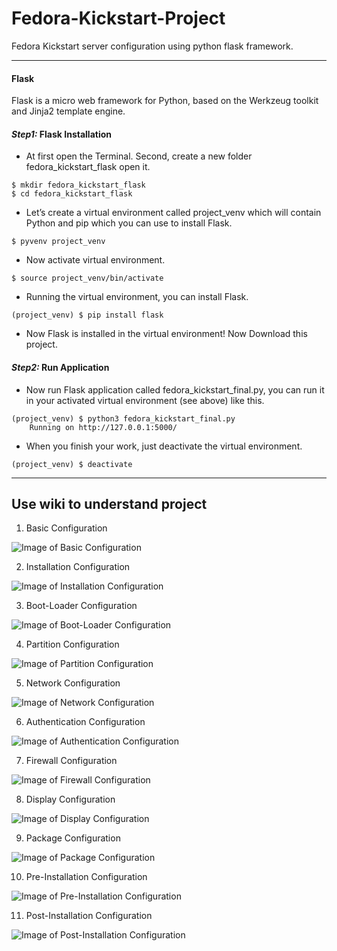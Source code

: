 # Fedora-Kickstart-Project
Fedora Kickstart server configuration using python flask framework. 

---

#### Flask
Flask is a micro web framework for Python, based on the Werkzeug toolkit and Jinja2 template engine. 

#### *Step1:* Flask Installation

* At first open the Terminal. Second, create a new folder fedora_kickstart_flask open it.
```
$ mkdir fedora_kickstart_flask
$ cd fedora_kickstart_flask
```
* Let’s create a virtual environment called project_venv which will contain Python and pip which you can use to install Flask.
```
$ pyvenv project_venv
```
* Now activate virtual environment.
```
$ source project_venv/bin/activate
```
* Running the virtual environment, you can install Flask.
```
(project_venv) $ pip install flask
```
* Now Flask is installed in the virtual environment! Now Download this project.

#### *Step2:* Run Application

* Now run Flask application called fedora_kickstart_final.py, you can run it in your activated virtual environment (see above) like this.
```
(project_venv) $ python3 fedora_kickstart_final.py
    Running on http://127.0.0.1:5000/
```
* When you finish your work, just deactivate the virtual environment.
```
(project_venv) $ deactivate
```
---
Use wiki to understand project
---

1. Basic Configuration

![Image of Basic Configuration](https://github.com/Kickstart-Server-Configuration-Tool/Fedora-Kickstart-Project/blob/master/Component%20Images/1.Basic%20Configuration.png?raw=true "Basic Configuration")

2. Installation Configuration

![Image of Installation Configuration](https://github.com/Kickstart-Server-Configuration-Tool/Fedora-Kickstart-Project/blob/master/Component%20Images/2.Installation%20Configuration.png?raw=true "Installation Configuration")

3. Boot-Loader Configuration

![Image of Boot-Loader Configuration](https://github.com/Kickstart-Server-Configuration-Tool/Fedora-Kickstart-Project/blob/master/Component%20Images/3.Boot-Loader%20Configuration.png?raw=true "Boot-Loader Configuration")

4. Partition Configuration

![Image of Partition Configuration](https://github.com/Kickstart-Server-Configuration-Tool/Fedora-Kickstart-Project/blob/master/Component%20Images/4.Partition%20Configuration.png?raw=true "Partition Configuration")

5. Network Configuration

![Image of Network Configuration](https://github.com/Kickstart-Server-Configuration-Tool/Fedora-Kickstart-Project/blob/master/Component%20Images/5.Network%20Configuration.png?raw=true "Network Configuration")

6. Authentication Configuration

![Image of Authentication Configuration](https://github.com/Kickstart-Server-Configuration-Tool/Fedora-Kickstart-Project/blob/master/Component%20Images/6.Authentication%20Configuration.png?raw=true "Authentication Configuration")

7. Firewall Configuration

![Image of Firewall Configuration](https://github.com/Kickstart-Server-Configuration-Tool/Fedora-Kickstart-Project/blob/master/Component%20Images/7.Firewall%20Configuration.png?raw=true "Firewall Configuration")

8. Display Configuration

![Image of Display Configuration](https://github.com/Kickstart-Server-Configuration-Tool/Fedora-Kickstart-Project/blob/master/Component%20Images/8.Display%20Configuration.png?raw=true "Display Configuration")

9. Package Configuration

![Image of Package Configuration](https://github.com/Kickstart-Server-Configuration-Tool/Fedora-Kickstart-Project/blob/master/Component%20Images/9.Package%20Configuration.png?raw=true "Package Configuration")

10. Pre-Installation Configuration

![Image of Pre-Installation Configuration](https://github.com/Kickstart-Server-Configuration-Tool/Fedora-Kickstart-Project/blob/master/Component%20Images/10.Pre-Installation%20Configuration.png?raw=true "Pre-Installation Configuration")

11. Post-Installation Configuration

![Image of Post-Installation Configuration](https://github.com/Kickstart-Server-Configuration-Tool/Fedora-Kickstart-Project/blob/master/Component%20Images/11.Post-Installation%20Configuration.png?raw=true "Post-Installation Configuration")


